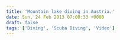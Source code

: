 ```yaml
---
title: 'Mountain lake diving in Austria.'
date: Sun, 24 Feb 2013 07:00:33 +0000
draft: false
tags: ['Diving', 'Scuba Diving', 'Video']
---
```


